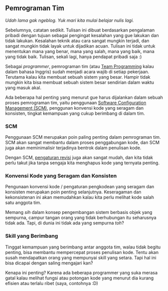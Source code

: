 ## Pemrograman Tim

_Udah lama gak ngeblog. Yuk mari kita mulai belajar nulis lagi._

Sebelumnya, catatan sedikit. Tulisan ini dibuat berdasarkan pengalaman pribadi dengan tujuan sebagai pengingat kesalahan yang gue lakukan dan tidak lakukan. Kesalahan teknik atau cara sangat mungkin terjadi, dan sangat mungkin tidak layak untuk dijadikan acuan. Tulisan ini tidak untuk menentukan mana yang benar, mana yang salah, mana yang baik, mana yang tidak baik. Tulisan, sekali lagi, hanya pendapat pribadi saja :)

Sebagai _programmer_, pemrograman tim (atau [Team Programming](http://en.wikipedia.org/wiki/Team_programming) kalau dalam bahasa Inggris) sudah menjadi acara wajib di setiap pekerjaan. Terutama kalau kita membuat sebuah sistem yang besar. Hampir tidak mungkin kita bisa membuat sebuah sistem besar sendirian dalam waktu yang masuk akal.

Ada beberapa hal penting yang menurut gue harus dijalankan dalam sebuah proses pemrograman tim, yaitu penggunaan [Software Configuration Management (SCM)](http://en.wikipedia.org/wiki/Software_Configuration_Management), penggunan konvensi kode yang seragam dan konsisten, tingkat kemampuan yang cukup berimbang di dalam tim.

### SCM

Penggunaan SCM merupakan poin paling penting dalam pemrograman tim. SCM akan sangat membantu dalam proses penggabungan kode, dan SCM juga akan meminimalisir terjadinya bentrok dalam penulisan kode. 

Dengan SCM, [pengaturan revisi](http://en.wikipedia.org/wiki/Revision_control) juga akan sangat mudah, dan kita tidak perlu takut jika tanpa sengaja kita menghapus kode yang ternyata penting.

### Konvensi Kode yang Seragam dan Konsisten

Pengunaan konvensi kode / pengaturan pengkodean yang seragam dan konsisten merupakan poin penting selanjutnya. Keseragaman dan kekonsistenan ini akan memudahkan kalau kita perlu melihat kode salah satu anggota tim. 

Memang _sih_ dalam konsep pengembangan sistem berbasis objek yang sempurna, campur tangan orang yang tidak berhubungan itu seharusnya tidak ada. Tapi, di dunia ini tidak ada yang sempurna _toh_?

### Skill yang Berimbang

Tinggat kemampuan yang berimbang antar anggota tim, walau tidak begitu penting, bisa membantu mempercepat proses penulisan kode. Tentu akan susah mendapatkan orang yang mempunyai skill yang setara. Tapi hal ini bisa dicapai dengan saling mengajari kan? 

Kenapa ini penting? Karena ada beberapa programmer yang suka merasa gatal kalau melihat fungsi atau potongan kode yang menurut dia kurang efisien atau terlalu ribet (saya, contohnya :D)

<!-- {"time": "2008-10-12 17:06:03", "title": "Pemrograman Tim"} -->
